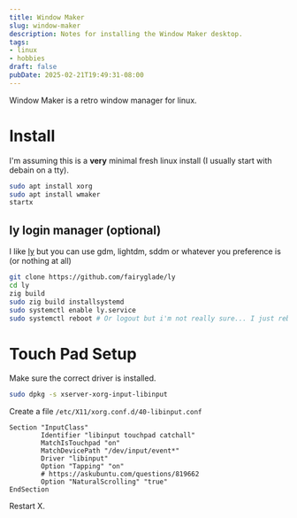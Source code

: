 ```yaml
---
title: Window Maker
slug: window-maker
description: Notes for installing the Window Maker desktop.
tags:
- linux
- hobbies
draft: false
pubDate: 2025-02-21T19:49:31-08:00
---
```


Window Maker is a retro window manager for linux.

# Install

I'm assuming this is a **very** minimal fresh linux install (I usually start
with debain on a tty).

```sh
sudo apt install xorg
sudo apt install wmaker
startx
```

## ly login manager (optional)

I like [ly](https://github.com/fairyglade/ly) but you can use gdm, lightdm, sddm or whatever you preference is
(or nothing at all)

```sh
git clone https://github.com/fairyglade/ly
cd ly
zig build
sudo zig build installsystemd
sudo systemctl enable ly.service
sudo systemctl reboot # Or logout but i'm not really sure... I just rebooted
```

# Touch Pad Setup

Make sure the correct driver is installed.
```sh
sudo dpkg -s xserver-xorg-input-libinput
```

Create a file `/etc/X11/xorg.conf.d/40-libinput.conf`

```
Section "InputClass"
        Identifier "libinput touchpad catchall"
        MatchIsTouchpad "on"
        MatchDevicePath "/dev/input/event*"
        Driver "libinput"
        Option "Tapping" "on"
        # https://askubuntu.com/questions/819662
        Option "NaturalScrolling" "true"
EndSection
```

Restart X.
